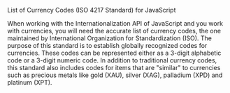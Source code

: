 List of Currency Codes (ISO 4217 Standard) for JavaScript 



When working with the Internationalization API of JavaScript and you work with currencies, you will need the accurate list of currency codes, the one maintained by International Organization for Standardization (ISO). The purpose of this standard is to establish globally recognized codes for currencies. These codes can be represented either as a 3-digit alphabetic code or a 3-digit numeric code. In addition to traditional currency codes, this standard also includes codes for items that are "similar" to currencies such as precious metals like gold (XAU), silver (XAG), palladium (XPD) and platinum (XPT).
